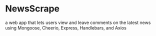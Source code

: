 # NewsScrape
a web app that lets users view and leave comments on the latest news using Mongoose, Cheerio, Express, Handlebars, and Axios
